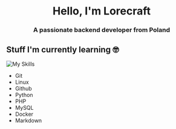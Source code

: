 <h1 align="center">Hello, I'm Lorecraft</h1>
<h3 align="center">A passionate backend developer from Poland</h3>

## Stuff I'm currently learning 🤓

![My Skills](https://skillicons.dev/icons?i=git,linux,github,python,fastapi,php,mysql,docker,md)

- Git
- Linux
- Github
- Python
- PHP
- MySQL
- Docker
- Markdown


